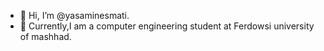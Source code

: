 - 👋 Hi, I’m @yasaminesmati.
- 🌱 Currently,I am a computer engineering student at Ferdowsi university of mashhad.
